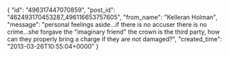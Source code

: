  {
   "id": "496317447070859",
   "post_id": "462493170453287_496116653757605",
   "from_name": "Kelleran Holman",
   "message": "personal feelings aside...if there is no accuser there is no crime...she forgave the \"imaginary friend\" the crown is the third party, how can they properly bring a charge if they are not damaged?",
   "created_time": "2013-03-26T10:55:04+0000"
 }
